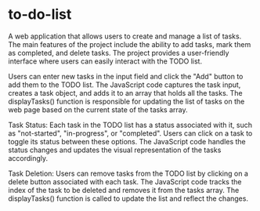 # to-do-list

A web application that allows users to create and manage a list of tasks. The main features of the project include the ability to add tasks, mark them as completed, and delete tasks. The project provides a user-friendly interface where users can easily interact with the TODO list.

Users can enter new tasks in the input field and click the "Add" button to add them to the TODO list. The JavaScript code captures the task input, creates a task object, and adds it to an array that holds all the tasks. The displayTasks() function is responsible for updating the list of tasks on the web page based on the current state of the tasks array.

Task Status: Each task in the TODO list has a status associated with it, such as "not-started", "in-progress", or "completed". Users can click on a task to toggle its status between these options. The JavaScript code handles the status changes and updates the visual representation of the tasks accordingly.

Task Deletion: Users can remove tasks from the TODO list by clicking on a delete button associated with each task. The JavaScript code tracks the index of the task to be deleted and removes it from the tasks array. The displayTasks() function is called to update the list and reflect the changes.
